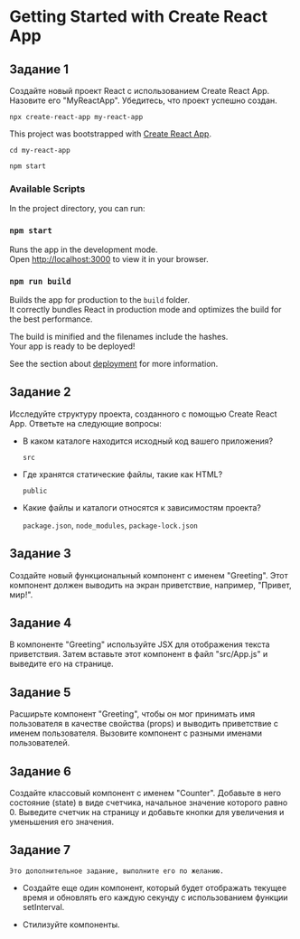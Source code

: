 # Getting Started with Create React App
## Задание 1

Создайте новый проект React с использованием Create React App. Назовите его "MyReactApp". Убедитесь, что проект успешно создан.

`npx create-react-app my-react-app`

This project was bootstrapped with [Create React App](https://github.com/facebook/create-react-app).

`cd my-react-app`

`npm start`

### Available Scripts

In the project directory, you can run:

### `npm start`

Runs the app in the development mode.\
Open [http://localhost:3000](http://localhost:3000) to view it in your browser.

### `npm run build`

Builds the app for production to the `build` folder.\
It correctly bundles React in production mode and optimizes the build for the best performance.

The build is minified and the filenames include the hashes.\
Your app is ready to be deployed!

See the section about [deployment](https://facebook.github.io/create-react-app/docs/deployment) for more information.

## Задание 2

Исследуйте структуру проекта, созданного с помощью Create React App. Ответьте на следующие вопросы:

- В каком каталоге находится исходный код вашего приложения?

    `src`
- Где хранятся статические файлы, такие как HTML?

    `public`

- Какие файлы и каталоги относятся к зависимостям проекта?

    `package.json`, `node_modules`, `package-lock.json`

## Задание 3

Создайте новый функциональный компонент с именем "Greeting". Этот компонент должен выводить на экран приветствие, например, "Привет, мир!".

## Задание 4

В компоненте "Greeting" используйте JSX для отображения текста приветствия. Затем вставьте этот компонент в файл "src/App.js" и выведите его на странице.

## Задание 5

Расширьте компонент "Greeting", чтобы он мог принимать имя пользователя в качестве свойства (props) и выводить приветствие с именем пользователя. Вызовите компонент с разными именами пользователей.

## Задание 6

Создайте классовый компонент с именем "Counter". Добавьте в него состояние (state) в виде счетчика, начальное значение которого равно 0. Выведите счетчик на страницу и добавьте кнопки для увеличения и уменьшения его значения.

## Задание 7

    Это дополнительное задание, выполните его по желанию.

- Создайте еще один компонент, который будет отображать текущее время и обновлять его каждую секунду с использованием функции setInterval.

- Стилизуйте компоненты.